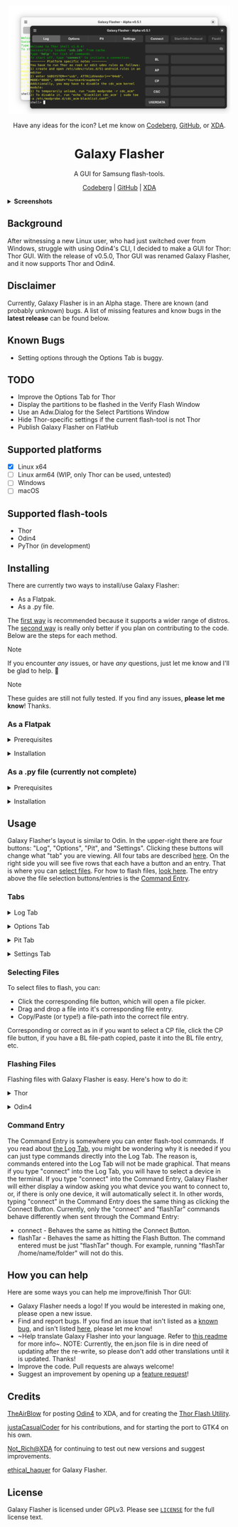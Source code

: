 <div align="center">
  <picture>
    <source media="(prefers-color-scheme: dark)" srcset="/images/galaxy-flasher-dark-light.png">
    <source media="(prefers-color-scheme: light)" srcset="/images/galaxy-flasher-light-dark.png">
    <img src="images/galaxy-flasher-dark-light.png" alt="Screenshot of Galaxy Flasher" width="500">
  </picture>
</div>
<div align="center">

Have any ideas for the icon? Let me know on [Codeberg](https://codeberg.org/ethical_haquer/Galaxy-Flasher/issues/21), [GitHub](https://github.com/ethical-haquer/Galaxy-Flasher/issues/21), or [XDA](https://xdaforums.com/t/linux-galaxy-flasher-a-gui-for-samsung-flash-tools.4636402/page-4#post-89701721).

</div>
<h1 align="center">Galaxy Flasher</h1>
<div align="center">

A GUI for Samsung flash-tools.

[Codeberg](https://codeberg.org/ethical_haquer/Galaxy-Flasher) | [GitHub](https://github.com/ethical-haquer/Galaxy-Flasher) | [XDA](https://xdaforums.com/t/linux-galaxy-flasher-a-gui-for-samsung-flash-tools.4636402/)

</div>
<details>
  <summary><b>Screenshots</b></summary>
  <br>
  Options Tab:
  <br>
  <picture>
    <source media="(prefers-color-scheme: dark)" srcset="https://github.com/user-attachments/assets/fbcb8c93-4461-42be-874a-8bd39d6f23cb">
    <source media="(prefers-color-scheme: light)" srcset="ttps://github.com/user-attachments/assets/1a926363-79dc-494a-910e-dc8b359fb864">
    <img alt="Options Tab">
  </picture>
  <br>
  Pit Tab:
  <br>
  <picture>
    <source media="(prefers-color-scheme: dark)" srcset="https://github.com/user-attachments/assets/d10aecd0-633f-4c20-a738-d56dad080772">
    <source media="(prefers-color-scheme: light)" srcset="https://github.com/user-attachments/assets/ab4ffcf2-1198-43dd-9b2d-a20841821eaf">
    <img alt="Pit Tab">
  </picture>
  <br>
  Settings Tab:
  <br>
  <picture>
    <source media="(prefers-color-scheme: dark)" srcset="https://github.com/user-attachments/assets/d3f424ad-25c5-4e40-ba74-75ed5713e2ab">
    <source media="(prefers-color-scheme: light)" srcset="https://github.com/user-attachments/assets/6340bddb-ad4d-4567-bc97-8f028bbb7865">
    <img alt="Settings Tab">
  </picture>
  <br>
  About Dialog:
  <br>
  <picture>
    <source media="(prefers-color-scheme: dark)" srcset="https://github.com/user-attachments/assets/5e6b5625-4cde-43a4-a459-44d943cfbe74">
    <source media="(prefers-color-scheme: light)" srcset="https://github.com/user-attachments/assets/788a7330-69dd-43ea-9cfa-3be68f1c058b">
    <img alt="About Tab">
  </picture>
  <br>
  "Select Partitions" Window:
  <br>
  <picture>
    <source media="(prefers-color-scheme: dark)" srcset="https://github.com/user-attachments/assets/91c6b476-3917-42c4-9d9a-1ac3f3bf931a">
    <source media="(prefers-color-scheme: light)" srcset="https://github.com/user-attachments/assets/c1b972a5-a9e1-4e02-81e4-cce970cea5c4">
    <img alt="Select Partitions Window">
  </picture>
  <br>
  "Verify Flash" Window:
  <br>
  <picture>
    <source media="(prefers-color-scheme: dark)" srcset="https://github.com/user-attachments/assets/ef054041-001a-483e-a438-073b6a49276d">
    <source media="(prefers-color-scheme: light)" srcset="https://github.com/user-attachments/assets/90cd9c3a-dc40-4538-837e-571e7c22b8e2">
    <img alt="Verify Flash Window">
  </picture>
</details>

## Background

After witnessing a new Linux user, who had just switched over from Windows, struggle with using Odin4's CLI, I decided to make a GUI for Thor: Thor GUI. With the release of v0.5.0, Thor GUI was renamed Galaxy Flasher, and it now supports Thor and Odin4.

## Disclaimer

Currently, Galaxy Flasher is in an Alpha stage. There are known (and probably unknown) bugs. A list of missing features and know bugs in the **latest release** can be found below.

## Known Bugs

- Setting options through the Options Tab is buggy.

## TODO

- Improve the Options Tab for Thor
- Display the partitions to be flashed in the Verify Flash Window
- Use an Adw.Dialog for the Select Partitions Window
- Hide Thor-specific settings if the current flash-tool is not Thor
- Publish Galaxy Flasher on FlatHub

## Supported platforms

- [x] Linux x64
- [ ] Linux arm64 (WIP, only Thor can be used, untested)
- [ ] Windows
- [ ] macOS

## Supported flash-tools

- Thor
- Odin4
- PyThor (in development)

## Installing

There are currently two ways to install/use Galaxy Flasher:

- As a Flatpak.
- As a .py file.

The [first way](https://github.com/ethical-haquer/Galaxy-Flasher?tab=readme-ov-file#as-a-flatpak) is recommended because it supports a wider range of distros. The [second way](https://github.com/ethical-haquer/Galaxy-Flasher?tab=readme-ov-file#as-a-py-file-currently-not-complete) is really only better if you plan on contributing to the code. Below are the steps for each method.

> [!NOTE]
> If you encounter _any_ issues, or have _any_ questions, just let me know and I'll be glad to help. 🙂

> [!NOTE]
> These guides are still not fully tested. If you find any issues, __please let me know__! Thanks.

### As a Flatpak

  <p>
  <details id="flatpak-prerequisites">
  <summary>Prerequisites</summary>

  - flatpak - Go [here](https://www.flatpak.org/setup/), select your distro, and follow the directions to install flatpak.
  - flatpak-builder - According to [here](https://docs.flatpak.org/en/latest/first-build.html): "...[flatpak-builder] is usually available from the same repository as the flatpak package (e.g. use apt or dnf). You can also install it as a flatpak with `flatpak install flathub org.flatpak.Builder`".
  </details>
  </p>

  <p>
  <details id="flatpak-installation">
  <summary>Installation</summary>

  1. First of all, make sure you have the [above prerequisites](https://github.com/ethical-haquer/Galaxy-Flasher?tab=readme-ov-file#flatpak-prerequisites).
  2. Download the latest "galaxy-flasher-version-os.zip" file from [the Releases page](https://github.com/ethical-haquer/Galaxy-Flasher/releases). It is a good idea to make a new directory and save the file there, to keep it more contained.
  3. Once the file is downloaded, extract it.
  4. Move into the newly extracted directory. It should be named the same as the file, minus the ".zip" part.
  5. Move into the "flatpak" directory.
  6. Run the command `./build.sh` in the terminal. You must be located in the same "flatpak" directory in the terminal when you run it. If you don't know how to change directories in the terminal, look at [this guide](https://itsfoss.com/change-directories/).
  7. If the command finishes with a lot of output, and you get no errors, then go to step 17. If you instead get "Failed to init: Unable to find sdk org.gnome.Sdk version 46", continue following the steps below.
  8. Run "flatpak install org.gnome.Sdk" in the terminal. You should get a list of different versions to choose from.
  9. Select version 46.
  10. If what you see looks correct, type "y" and hit enter. Once it says "Changes complete.", continue.
  11. Run the `./build.sh` command again, from the "flatpak" directory.
  12. Once again, if the command finishes with a lot of output, and you get no errors, then go to step 17. If you instead get "Failed to init: Unable to find runtime org.gnome.Platform version 46", continue following the steps below. (you're almost done!)
  13. Run "flatpak install org.gnome.Platform" in the terminal. You should get a list of different versions to choose from.
  14. Select version 46.
  15. If what you see looks correct, type "y" and hit enter. Once it says "Changes complete.", continue.
  16. Run the `./build.sh` command again, from the "flatpak" directory.
  17. You've finished installing Galaxy Flasher, congratulations! Galaxy Flasher should now show up as an app. You can also run it from the terminal: `flatpak run com.ethicalhaquer.galaxyflasher`
  </details>
  </p>

### As a .py file (currently not complete)

  <p>
  <details id="prerequisites">
  <summary>Prerequisites</summary>
    
  - Gtk4
  - Adw 1
  - Vte >= 0.72
  </details>
  </p>

  <p>
  <details id="installation">
  <summary>Installation</summary>

  1. First of all, make sure you have the [above prerequisites](https://github.com/ethical-haquer/Galaxy-Flasher?tab=readme-ov-file#prerequisites). Currently they are pretty vague, if you can't figure out what to install just let me know and I'll be glad to help!
  2. Download the latest "galaxy-flasher-version-os.zip" file from [the Releases page](https://github.com/ethical-haquer/Galaxy-Flasher/releases). It is a good idea to make a new directory and save the file there, to keep it more contained.
  3. Once the file is downloaded, extract it.
  4. Move into the newly extracted directory. It should be named the same as the file, minus the ".zip" part.
  5. Run `python3 galaxy-flasher.py`.
  6. If Galaxy Flasher starts up, then you're done. Congratulations! If you instead get errors, __please let me know__. Thanks!
  </details>
  <p>

## Usage

Galaxy Flasher's layout is similar to Odin. In the upper-right there are four buttons: "Log", "Options", "Pit", and "Settings". Clicking these buttons will change what "tab" you are viewing. All four tabs are described [here](https://github.com/ethical-haquer/Galaxy-Flasher?tab=readme-ov-file#tabs). On the right side you will see five rows that each have a button and an entry. That is where you can [select files](https://github.com/ethical-haquer/Galaxy-Flasher?tab=readme-ov-file#selecting-files). For how to flash files, [look here](https://github.com/ethical-haquer/Galaxy-Flasher?tab=readme-ov-file#flashing-files). The entry above the file selection buttons/entries is the [Command Entry](https://github.com/ethical-haquer/Galaxy-Flasher?tab=readme-ov-file#command-entry).

### Tabs

  <p>
  <details id="log-tab">
  <summary>Log Tab</summary>
  The Log Tab displays the output from the flash-tool.
  <br>
  You are also able to enter flash-tool commands into the Log Tab, just as you would in the terminal.
  </details>
  </p>
  
  <p>
  <details id="options-tab">
  <summary>Options Tab</summary>
  The Options Tab is where you can set flash-tool specific options.

  For Thor, the options are:
  
  - T Flash - Writes the boot-loader of a working device to the SD card.
  - EFS Clear - Wipes phone/network-related stuff from your device. It should NOT be used by normal users.
  - Bootloader Update - I honestly have no idea what this does. Let me know if you do!
  - Reset Flash Count - I believe this does what it sounds like it does, but I don't know when you'd ever use it. Please correct me if I'm wrong!

  Keep in mind that setting options through the Log Tab is buggy currently, and you need to start an Odin session before you can set any options.

  For Odin4, there are currently no options.
  The "-V", "Validate home binary with pit file" option might be added if someone can tell me what it does.
  
  </details>
  </p>
  
  <p>
  <details id="pit-tab">
  <summary>Pit Tab</summary>
  The Pit Tab is just a placeholder currently.
  </details>
  </p>
  
  <p>
  <details id="settings-tab">
  <summary>Settings Tab</summary>
  The Settings Tab is where you can change Galaxy Flasher's settings.
  Here is a list of them:

  - Flash Tool - The flash-tool you would like Galaxy Flasher to use. The options are:
    - Thor - An open-source flash-tool. The last update was almost a year ago, sadly.
    - Odin4 - A proprietary, official Samsung flash-tool that was leaked.
    - PyThor - An open-source flash-tool that is still in development. The only real reason to use it is if you plan on contributing to it.
   
    You will have to restart Galaxy Flasher after changing this setting for it to apply.

  - Theme - The theme you would like Galaxy Flasher to use. The options are:
    - System - Galaxy Flasher will attempt to use the system theme.
    - Light - Light theme.
    - Dark - Dark theme.

  - Keep Log dark - Keeps the Log Tab dark, regardless of the theme.
    
  - [Thor] Automatically select all partitions - This automatically selects all of the partitions from the files you select, instead of asking you what ones you would like to select. This only applies to Thor.

  </details>
  </p>

### Selecting Files

To select files to flash, you can:

- Click the corresponding file button, which will open a file picker.
- Drag and drop a file into it's corresponding file entry.
- Copy/Paste (or type!) a file-path into the correct file entry.

Corresponding or correct as in if you want to select a CP file, click the CP file button, if you have a BL file-path copied, paste it into the BL file entry, etc.

### Flashing Files

Flashing files with Galaxy Flasher is easy. Here's how to do it:

  <p>
  <details>
  <summary>Thor</summary>

  - Click the "Connect" button. If there is more than one device connected, you will be prompted to select a device. You will know you have connected when the "Connect" button changes to "Disconnect".
  - Once you're connected to a device, click the "Start Odin Protocol" button. If the button changes to "End Odin Protocol", you're good.
  - Click the "Flash!" button. (after you have selected at least one file to flash)
  - If the "[Thor] Automatically select all partitions" setting is off, you will be asked to select what partitions to flash from each file you selected. If that setting is on, Galaxy Flasher will automatically select all of the partitions for each file you selected.
  - Once you (or the computer) have selected the partitions to flash from each file you selected, a "Verify Flash" window will appear. This is when you can abort if you didn't mean to flash what you selected. Click "No" to cancel, or "Yes" to begin flashing the device.
  - That's it!
  </details>
  </p>

  <p>
  <details>
  <summary>Odin4</summary>

  Please note that unlike Thor, Odin4 does not have a "Verify Flash" window. If you accidentally started flashing your device, you can disconnect it from your computer when Odin4 is verifying the files. (verifying the files is the first thing it does, followed by flashing them) However, if Odin4 has already started flashing the files to your device, disconnecting your device may cause even more issues.

  - Click the "Flash!" button. (after you have selected at least one file to flash)
  - If there is more than one device connected, you will be prompted to select a device.
  - That's it!
  </details>
  </p>

### Command Entry

The Command Entry is somewhere you can enter flash-tool commands. If you read about [the Log Tab](https://github.com/ethical-haquer/Galaxy-Flasher?tab=readme-ov-file#log-tab), you might be wondering why it is needed if you can just type commands directly into the Log Tab. The reason is, commands entered into the Log Tab will not be made graphical. That means if you type "connect" into the Log Tab, you will have to select a device in the terminal. If you type "connect" into the Command Entry, Galaxy Flasher will either display a window asking you what device you want to connect to, or, if there is only one device, it will automatically select it. In other words, typing "connect" in the Command Entry does the same thing as clicking the Connect Button. Currently, only the "connect" and "flashTar" commands behave differently when sent through the Command Entry:

- connect - Behaves the same as hitting the Connect Button.
- flashTar - Behaves the same as hitting the Flash Button. The command entered must be just "flashTar" though. For example, running "flashTar /home/name/folder" will not do this.

## How you can help

Here are some ways you can help me improve/finish Thor GUI:
+ Galaxy Flasher needs a logo! If you would be interested in making one, please open a new issue.
+ Find and report bugs. If you find an issue that isn't listed as a [known bug](https://github.com/ethical-haquer/Galaxy-Flasher?tab=readme-ov-file#tabs), and isn't listed [here](https://github.com/ethical-haquer/Galaxy-Flasher/issues), please let me know!
+ ~Help translate Galaxy Flasher into your language. Refer to [this readme](https://github.com/ethical-haquer/Galaxy-Flasher/blob/main/locales/README.md) for more info~. NOTE: Currently, the en.json file is in dire need of updating after the re-write, so please don't add other translations until it is updated. Thanks!
+ Improve the code. Pull requests are always welcome!
+ Suggest an improvement by opening up a [feature request](https://github.com/ethical-haquer/Galaxy-Flasher/issues/new/choose)!

## Credits

[TheAirBlow](https://github.com/theairblow) for posting [Odin4](https://xdaforums.com/t/official-samsung-odin-v4-1-2-1-dc05e3ea-for-linux.4453423/) to XDA, and for creating the [Thor Flash Utility](https://github.com/Samsung-Loki/Thor).

[justaCasualCoder](https://github.com/justaCasualCoder) for his contributions, and for starting the port to GTK4 on his own.

[Not_Rich@XDA](https://xdaforums.com/m/not_rich.8463826/) for continuing to test out new versions and suggest improvements.

[ethical_haquer](https://github.com/ethical-haquer) for Galaxy Flasher.

## License

Galaxy Flasher is licensed under GPLv3. Please see [`LICENSE`](./LICENSE) for the full license text.
